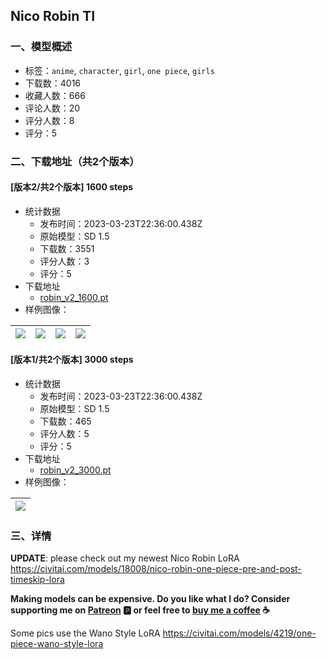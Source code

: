 ## Nico Robin TI
### 一、模型概述

- 标签：`anime`, `character`, `girl`, `one piece`, `girls`
- 下载数：4016
- 收藏人数：666
- 评论人数：20
- 评分人数：8
- 评分：5

### 二、下载地址（共2个版本）

#### [版本2/共2个版本] 1600 steps

- 统计数据
  - 发布时间：2023-03-23T22:36:00.438Z
  - 原始模型：SD 1.5
  - 下载数：3551
  - 评分人数：3
  - 评分：5
- 下载地址
  - [robin_v2_1600.pt](https://civitai.com/api/download/models/4749)
- 样例图像：

| <img src="https://image.civitai.com/xG1nkqKTMzGDvpLrqFT7WA/dccb273b-49d0-483a-35e4-b9a09d416a00/width=450/33819.jpeg" /> | <img src="https://image.civitai.com/xG1nkqKTMzGDvpLrqFT7WA/2ba88ebc-82b0-4d9e-f438-354b8259d300/width=450/33818.jpeg" /> | <img src="https://image.civitai.com/xG1nkqKTMzGDvpLrqFT7WA/e9bcf0d0-1b15-47ea-df37-97b049baa000/width=450/33817.jpeg" /> | <img src="https://image.civitai.com/xG1nkqKTMzGDvpLrqFT7WA/4377406f-dafa-4210-5b31-69b586e00100/width=450/33816.jpeg" /> |
| ---- | ---- | ---- | ---- |

#### [版本1/共2个版本] 3000 steps

- 统计数据
  - 发布时间：2023-03-23T22:36:00.438Z
  - 原始模型：SD 1.5
  - 下载数：465
  - 评分人数：5
  - 评分：5
- 下载地址
  - [robin_v2_3000.pt](https://civitai.com/api/download/models/4750)
- 样例图像：

| <img src="https://image.civitai.com/xG1nkqKTMzGDvpLrqFT7WA/43ea7141-b22b-4d27-bce2-3853ed21d100/width=450/33820.jpeg" /> |
| ---- |


### 三、详情
<p><strong>UPDATE</strong>: please check out my newest Nico Robin LoRA <a target="_blank" rel="ugc" href="https://civitai.com/models/18008/nico-robin-one-piece-pre-and-post-timeskip-lora">https://civitai.com/models/18008/nico-robin-one-piece-pre-and-post-timeskip-lora</a></p><p></p><p><strong>Making models can be expensive. Do you like what I do? Consider supporting me on </strong><a target="_blank" rel="ugc" href="https://www.patreon.com/Lykon275"><strong>Patreon</strong></a><strong> 🅿️ or feel free to </strong><a target="_blank" rel="ugc" href="https://snipfeed.co/lykon"><strong>buy me a coffee</strong></a><strong> ☕</strong></p><p></p><p>Some pics use the Wano Style LoRA <a target="_blank" rel="ugc" href="https://civitai.com/models/4219/one-piece-wano-style-lora">https://civitai.com/models/4219/one-piece-wano-style-lora</a></p>